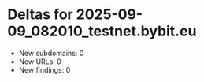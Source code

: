 # Deltas for 2025-09-09_082010_testnet.bybit.eu
- New subdomains: 0
- New URLs: 0
- New findings: 0
